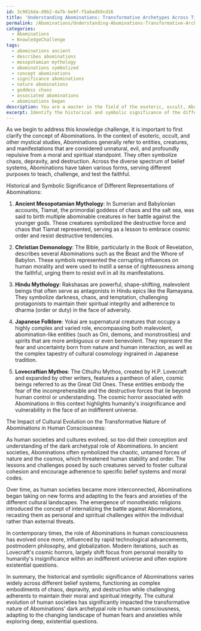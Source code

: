 ```yaml
---
id: 3c9816da-d9b2-4a7b-be9f-f5abadb9cd16
title: 'Understanding Abominations: Transformative Archetypes Across Time and Culture'
permalink: /Abominations/Understanding-Abominations-Transformative-Archetypes-Across-Time-and-Culture/
categories:
  - Abominations
  - KnowledgeChallenge
tags:
  - abominations ancient
  - describes abominations
  - mesopotamian mythology
  - abominations symbolized
  - concept abominations
  - significance abominations
  - nature abominations
  - goddess chaos
  - associated abominations
  - abominations began
description: You are a master in the field of the esoteric, occult, Abominations and Education. You are a writer of tests, challenges, books and deep knowledge on Abominations for initiates and students to gain deep insights and understanding from. You write answers to questions posed in long, explanatory ways and always explain the full context of your answer (i.e., related concepts, formulas, examples, or history), as well as the step-by-step thinking process you take to answer the challenges. Be rigorous and thorough, and summarize the key themes, ideas, and conclusions at the end.
excerpt: Identify the historical and symbolic significance of the different representations of Abominations across diverse belief systems, and investigate the impact of cultural evolution on the transformative nature of their dark archetypal role in human consciousness.
---
```

As we begin to address this knowledge challenge, it is important to first clarify the concept of Abominations. In the context of esoteric, occult, and other mystical studies, Abominations generally refer to entities, creatures, and manifestations that are considered unnatural, evil, and profoundly repulsive from a moral and spiritual standpoint. They often symbolize chaos, depravity, and destruction. Across the diverse spectrum of belief systems, Abominations have taken various forms, serving different purposes to teach, challenge, and test the faithful.

Historical and Symbolic Significance of Different Representations of Abominations:

1. ****Ancient Mesopotamian Mythology****: In Sumerian and Babylonian accounts, Tiamat, the primordial goddess of chaos and the salt sea, was said to birth multiple abominable creatures in her battle against the younger gods. These creatures symbolized the destructive force and chaos that Tiamat represented, serving as a lesson to embrace cosmic order and resist destructive tendencies.

2. ****Christian Demonology****: The Bible, particularly in the Book of Revelation, describes several Abominations such as the Beast and the Whore of Babylon. These symbols represented the corrupting influences on human morality and were used to instill a sense of righteousness among the faithful, urging them to resist evil in all its manifestations.

3. ****Hindu Mythology****: Rakshasas are powerful, shape-shifting, malevolent beings that often serve as antagonists in Hindu epics like the Ramayana. They symbolize darkness, chaos, and temptation, challenging protagonists to maintain their spiritual integrity and adherence to dharma (order or duty) in the face of adversity.

4. ****Japanese Folklore****: Yokai are supernatural creatures that occupy a highly complex and varied role, encompassing both malevolent, abomination-like entities (such as Oni, demons, and monstrosities) and spirits that are more ambiguous or even benevolent. They represent the fear and uncertainty born from nature and human interaction, as well as the complex tapestry of cultural cosmology ingrained in Japanese tradition.

5. ****Lovecraftian Mythos****: The Cthulhu Mythos, created by H.P. Lovecraft and expanded by other writers, features a pantheon of alien, cosmic beings referred to as the Great Old Ones. These entities embody the fear of the incomprehensible and the destructive forces that lie beyond human control or understanding. The cosmic horror associated with Abominations in this context highlights humanity's insignificance and vulnerability in the face of an indifferent universe.

The Impact of Cultural Evolution on the Transformative Nature of Abominations in Human Consciousness:

As human societies and cultures evolved, so too did their conception and understanding of the dark archetypal role of Abominations. In ancient societies, Abominations often symbolized the chaotic, untamed forces of nature and the cosmos, which threatened human stability and order. The lessons and challenges posed by such creatures served to foster cultural cohesion and encourage adherence to specific belief systems and moral codes.

Over time, as human societies became more interconnected, Abominations began taking on new forms and adapting to the fears and anxieties of the different cultural landscapes. The emergence of monotheistic religions introduced the concept of internalizing the battle against Abominations, recasting them as personal and spiritual challenges within the individual rather than external threats.

In contemporary times, the role of Abominations in human consciousness has evolved once more, influenced by rapid technological advancements, postmodern philosophy, and globalization. Modern iterations, such as Lovecraft's cosmic horrors, largely shift focus from personal morality to humanity's insignificance within an indifferent universe and often explore existential questions.

In summary, the historical and symbolic significance of Abominations varies widely across different belief systems, functioning as complex embodiments of chaos, depravity, and destruction while challenging adherents to maintain their moral and spiritual integrity. The cultural evolution of human societies has significantly impacted the transformative nature of Abominations' dark archetypal role in human consciousness, adapting to the changing landscape of human fears and anxieties while exploring deep, existential questions.
